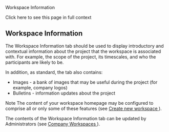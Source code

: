 Workspace Information

Click here to see this page in full context

##  Workspace Information

The Workspace Information tab should be used to display introductory and
contextual information about the project that the workspace is associated
with. For example, the scope of the project, its timescales, and who the
participants are likely to be.

In addition, as standard, the tab also contains:

  * Images - a bank of images that may be useful during the project (for example, company logos) 
  * Bulletins - information updates about the project 

Note  The content of your workspace homepage may be configured to comprise all
or only some of these features (see [ Create new workspace
](../Admin/Self_Admin/Create_new_w.htm) ).

The contents of the Workspace Information tab can be updated by Administrators
(see [ Company Workspaces ](../Admin/Company/C.htm) ).

